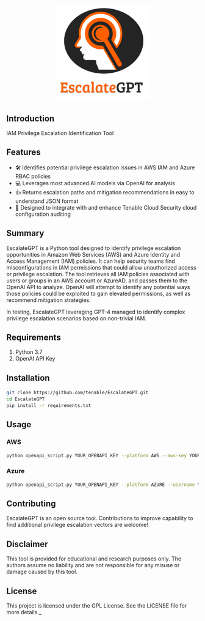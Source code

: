 <p align="center">
    <img src="assets/logo.png" width="250"/>
</p>

## Introduction

 IAM Privilege Escalation Identification Tool

## Features

- 🛠️ Identifies potential privilege escalation issues in AWS IAM and Azure RBAC policies
- 💻 Leverages most advanced AI models via OpenAI for analysis
- 👍 Returns escalation paths and mitigation recommendations in easy to understand JSON format
- 🔑 Designed to integrate with and enhance Tenable Cloud Security cloud configuration auditing

## Summary
EscalateGPT is a Python tool designed to identify privilege escalation opportunities in Amazon Web Services (AWS) and Azure Identity and Access Management (IAM) policies. 
It can help security teams find misconfigurations in IAM permissions that could allow unauthorized access or privilege escalation.
The tool retrieves all IAM policies associated with users or groups in an AWS account or AzureAD, and passes them to the OpenAI API to analyze. OpenAI will attempt to identify any potential ways those policies could be exploited to gain elevated permissions, as well as recommend mitigation strategies.

In testing, EscalateGPT leveraging GPT-4 managed to identify complex privilege escalation scenarios based on non-trivial IAM.
## Requirements

1. Python 3.7
2. OpenAI API Key

## Installation

```sh
git clone https://github.com/tenable/EscalateGPT.git
cd EscalateGPT
pip install -r requirements.txt
```
## Usage

### AWS
```sh
python openapi_script.py YOUR_OPENAPI_KEY --platform AWS --aws-key YOUR_AWS_KEY --aws-secret YOUR_AWS_SECRET
```
### Azure
```sh
python openapi_script.py YOUR_OPENAPI_KEY --platform AZURE --username YOUR_AZURE_USERNAME --password YOUR_AZURE_PASSWORD --tenant-id YOUR_AZURE_TENANT_ID
```

## Contributing
EscalateGPT is an open source tool. Contributions to improve capability to find additional privilege escalation vectors are welcome!

## Disclaimer

This tool is provided for educational and research purposes only. The authors assume no liability and are not responsible for any misuse or damage caused by this tool.

## License

This project is licensed under the GPL License. See the LICENSE file for more details._